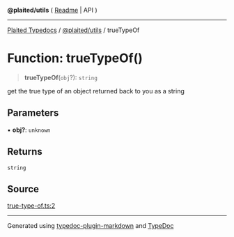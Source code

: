 **@plaited/utils** ( [Readme](../README.md) \| API )

***

[Plaited Typedocs](../../../modules.md) / [@plaited/utils](../modules.md) / trueTypeOf

# Function: trueTypeOf()

> **trueTypeOf**(`obj`?): `string`

get the true type of an object returned back to you as a string

## Parameters

▪ **obj?**: `unknown`

## Returns

`string`

## Source

[true-type-of.ts:2](https://github.com/plaited/plaited/blob/d85458a/libs/utils/src/true-type-of.ts#L2)

***

Generated using [typedoc-plugin-markdown](https://www.npmjs.com/package/typedoc-plugin-markdown) and [TypeDoc](https://typedoc.org/)

